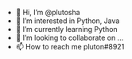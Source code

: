 - 👋 Hi, I’m @plutosha
- 👀 I’m interested in Python, Java
- 🌱 I’m currently learning Python
- 💞️ I’m looking to collaborate on ...
- 📫 How to reach me pluton#8921
